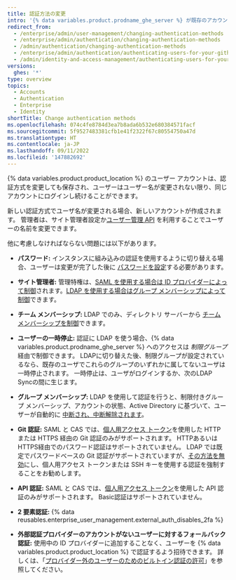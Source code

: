 ```yaml
---
title: 認証方法の変更
intro: '{% data variables.product.prodname_ghe_server %} が既存のアカウントを認証する方法は、いつでも変更できます。'
redirect_from:
  - /enterprise/admin/user-management/changing-authentication-methods
  - /enterprise/admin/authentication/changing-authentication-methods
  - /admin/authentication/changing-authentication-methods
  - /enterprise/admin/authentication/authenticating-users-for-your-github-enterprise-server-instance/changing-authentication-methods
  - /admin/identity-and-access-management/authenticating-users-for-your-github-enterprise-server-instance/changing-authentication-methods
versions:
  ghes: '*'
type: overview
topics:
  - Accounts
  - Authentication
  - Enterprise
  - Identity
shortTitle: Change authentication methods
ms.openlocfilehash: 074c4fe8784d3ea7b8ada6b532e680384571facf
ms.sourcegitcommit: 5f9527483381cfb1e41f2322f67c80554750a47d
ms.translationtype: HT
ms.contentlocale: ja-JP
ms.lasthandoff: 09/11/2022
ms.locfileid: '147882692'
---
```

{% data variables.product.product_location %} のユーザー アカウントは、認証方式を変更しても保存され、ユーザーはユーザー名が変更されない限り、同じアカウントにログインし続けることができます。

新しい認証方式でユーザ名が変更される場合、新しいアカウントが作成されます。 管理者は、サイト管理者設定か[ユーザー管理 API](/rest/reference/enterprise-admin#update-the-username-for-a-user) を利用することでユーザーの名前を変更できます。

他に考慮しなければならない問題には以下があります。

* **パスワード:** インスタンスに組み込みの認証を使用するように切り替える場合、ユーザーは変更が完了した後に [パスワードを設定](/enterprise/user/articles/how-can-i-reset-my-password/)する必要があります。

* **サイト管理者:** 管理特権は、[SAML を使用する場合は ID プロバイダーによって制御](/enterprise/admin/guides/user-management/using-saml/#saml-attributes)されます。[LDAP を使用する場合はグループ メンバーシップによって制御](/enterprise/admin/authentication/using-ldap#configuring-ldap-with-your-github-enterprise-server-instance)できます。

* **チーム メンバーシップ:** LDAP でのみ、ディレクトリ サーバーから [チーム メンバーシップを制御](/enterprise/admin/authentication/using-ldap#configuring-ldap-with-your-github-enterprise-server-instance)できます。

* **ユーザーの一時停止:** 認証に LDAP を使う場合、{% data variables.product.prodname_ghe_server %} へのアクセスは _制限グループ_ 経由で制御できます。 LDAPに切り替えた後、制限グループが設定されているなら、既存のユーザでこれらのグループのいずれかに属してないユーザは一時停止されます。 一時停止は、ユーザがログインするか、次のLDAP Syncの間に生じます。

* **グループ メンバーシップ:** LDAP を使用して認証を行うと、制限付きグループ メンバーシップ、アカウントの状態、Active Directory に基づいて、ユーザーが自動的に [中断され、中断解除されます](/enterprise/admin/guides/user-management/suspending-and-unsuspending-users)。

* **Git 認証:** SAML と CAS では、[個人用アクセス トークン](/articles/creating-an-access-token-for-command-line-use)を使用した HTTP または HTTPS 経由の Git 認証のみがサポートされます。 HTTPあるいはHTTPS経由でのパスワード認証はサポートされていません。 LDAP では既定でパスワードベースの Git 認証がサポートされていますが、[その方法を無効](/enterprise/admin/authentication/using-ldap#disabling-password-authentication-for-git-operations)にし、個人用アクセス トークンまたは SSH キーを使用する認証を強制することをお勧めします。

* **API 認証:** SAML と CAS では、[個人用アクセス トークン](/articles/creating-an-access-token-for-command-line-use)を使用した API 認証のみがサポートされます。 Basic認証はサポートされていません。

* **2 要素認証:** {% data reusables.enterprise_user_management.external_auth_disables_2fa %}

* **外部認証プロバイダーのアカウントがないユーザーに対するフォールバック認証:** 使用中の ID プロバイダーに追加することなく、ユーザーを {% data variables.product.product_location %} で認証するよう招待できます。 詳しくは、「[プロバイダー外のユーザーのためのビルトイン認証の許可](/admin/identity-and-access-management/managing-iam-for-your-enterprise/allowing-built-in-authentication-for-users-outside-your-provider)」を参照してください。
